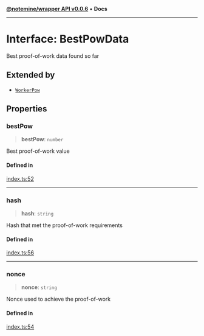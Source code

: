 [**@notemine/wrapper API v0.0.6**](../README.md) • **Docs**

***

# Interface: BestPowData

Best proof-of-work data found so far

## Extended by

- [`WorkerPow`](WorkerPow.md)

## Properties

### bestPow

> **bestPow**: `number`

Best proof-of-work value

#### Defined in

[index.ts:52](https://github.com/sandwichfarm/minnote-wasm/blob/cc13d787d1ac8e5a3bda1b41bbeb5a31feed0328/packages/wrapper/src/index.ts#L52)

***

### hash

> **hash**: `string`

Hash that met the proof-of-work requirements

#### Defined in

[index.ts:56](https://github.com/sandwichfarm/minnote-wasm/blob/cc13d787d1ac8e5a3bda1b41bbeb5a31feed0328/packages/wrapper/src/index.ts#L56)

***

### nonce

> **nonce**: `string`

Nonce used to achieve the proof-of-work

#### Defined in

[index.ts:54](https://github.com/sandwichfarm/minnote-wasm/blob/cc13d787d1ac8e5a3bda1b41bbeb5a31feed0328/packages/wrapper/src/index.ts#L54)
